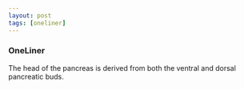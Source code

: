 ```yaml
---
layout: post
tags: [oneliner]
---
```



### OneLiner

The head of the pancreas is derived from both the ventral and dorsal pancreatic buds.
